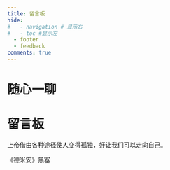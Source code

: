 ```yaml
---
title: 留言板
hide:
#   - navigation # 显示右
#   - toc #显示左
  - footer
  - feedback
comments: true
---
```

# 随心一聊

<div class="poem-wrap">
  <div class="poem-border poem-left"></div>
  <div class="poem-border poem-right"></div>
    <h1>留言板</h1>
    <p id="poem">上帝借由各种途径使人变得孤独，好让我们可以走向自己。</p>
    <p id="info"> 《德米安》黑塞</p>
  </div>




















